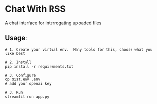 # Chat With RSS
A chat interface for interrogating uploaded files


## Usage:
```shell
# 1. Create your virtual env.  Many tools for this, choose what you like best

# 2. Install
pip install -r requirements.txt

# 3. Configure
cp dist.env .env 
# add your openai key

# 3. Run
streamlit run app.py

```